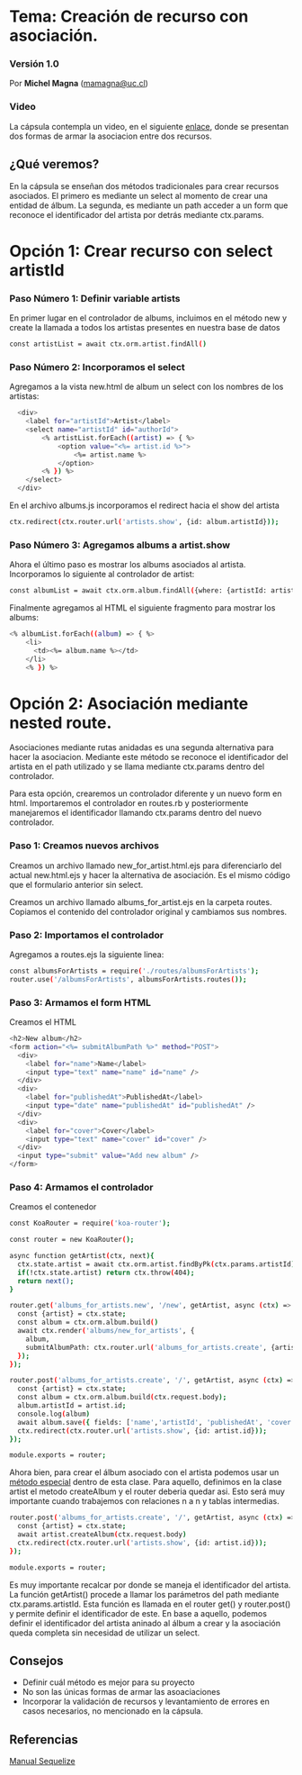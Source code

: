 # Tema: Creación de recurso con asociación.

### Versión 1.0

Por **Michel Magna** (mamagna@uc.cl)

### Video
La cápsula contempla un video, en el siguiente [enlace](https://drive.google.com/file/d/1_sIFatmt5mbFsQkcZQwNKQwAo57rRR-2/view?usp=sharing), donde se presentan dos formas de armar la asociacion entre dos recursos.



## ¿Qué veremos? 

En la cápsula se enseñan dos métodos tradicionales para crear recursos asociados. El primero es mediante un select al momento de crear una entidad de álbum. La segunda, es mediante un path acceder a un form que reconoce el identificador del artista por detrás mediante ctx.params.

# Opción 1: Crear recurso con select artistId

### Paso Número 1: Definir variable artists

En primer lugar en el controlador de albums, incluimos en el método new y create la llamada a todos los artistas presentes en nuestra base de datos

```bash
const artistList = await ctx.orm.artist.findAll()
```
### Paso Número 2: Incorporamos el select

Agregamos a la vista new.html de album un select con los nombres de los artistas:

```bash
  <div>
    <label for="artistId">Artist</label>
    <select name="artistId" id="authorId">
        <% artistList.forEach((artist) => { %>
            <option value="<%= artist.id %>">
                <%= artist.name %>
            </option>
        <% }) %>
    </select>
  </div>
```

En el archivo albums.js incorporamos el redirect hacia el show del artista
```bash
ctx.redirect(ctx.router.url('artists.show', {id: album.artistId}));
```

### Paso Número 3: Agregamos albums a artist.show

Ahora el último paso es mostrar los albums asociados al artista. Incorporamos lo siguiente al controlador de artist:
```bash
const albumList = await ctx.orm.album.findAll({where: {artistId: artist.id}})
```

Finalmente agregamos al HTML el siguiente fragmento para mostrar los albums:

```bash
<% albumList.forEach((album) => { %>
    <li>
      <td><%= album.name %></td>
    </li>
    <% }) %>
```



# Opción 2: Asociación mediante nested route.

Asociaciones mediante rutas anidadas es una segunda alternativa para hacer la asociacion. Mediante este método se reconoce el identificador del artista en el path utilizado y se llama mediante ctx.params dentro del controlador.

Para esta opción, crearemos un controlador diferente y un nuevo form en html. Importaremos el controlador en routes.rb y posteriormente manejaremos el identificador llamando ctx.params dentro del nuevo controlador.

### Paso 1: Creamos nuevos archivos

Creamos un archivo llamado new_for_artist.html.ejs para diferenciarlo del actual new.html.ejs y hacer la alternativa de asociación. Es el mismo código que el formulario anterior sin select.

Creamos un archivo llamado albums_for_artist.ejs en la carpeta routes. Copiamos el contenido del controlador original y cambiamos sus nombres.


### Paso 2: Importamos el controlador

Agregamos a routes.ejs la siguiente linea:
```bash
const albumsForArtists = require('./routes/albumsForArtists');
router.use('/albumsForArtists', albumsForArtists.routes());
```
### Paso 3: Armamos el form HTML
Creamos el HTML
```bash
<h2>New album</h2>
<form action="<%= submitAlbumPath %>" method="POST">
  <div>
    <label for="name">Name</label>
    <input type="text" name="name" id="name" />
  </div>
  <div>
    <label for="publishedAt">PublishedAt</label>
    <input type="date" name="publishedAt" id="publishedAt" />
  </div>
  <div>
    <label for="cover">Cover</label>
    <input type="text" name="cover" id="cover" />
  </div>
  <input type="submit" value="Add new album" />
</form>
```
### Paso 4: Armamos el controlador

Creamos el contenedor
```bash
const KoaRouter = require('koa-router');

const router = new KoaRouter();

async function getArtist(ctx, next){
  ctx.state.artist = await ctx.orm.artist.findByPk(ctx.params.artistId);
  if(!ctx.state.artist) return ctx.throw(404);
  return next();
}

router.get('albums_for_artists.new', '/new', getArtist, async (ctx) => {
  const {artist} = ctx.state;
  const album = ctx.orm.album.build()
  await ctx.render('albums/new_for_artists', {
    album,
    submitAlbumPath: ctx.router.url('albums_for_artists.create', {artistId: artist.id}),
  });
});

router.post('albums_for_artists.create', '/', getArtist, async (ctx) => {
  const {artist} = ctx.state;
  const album = ctx.orm.album.build(ctx.request.body);
  album.artistId = artist.id;
  console.log(album)
  await album.save({ fields: ['name','artistId', 'publishedAt', 'cover'] });
  ctx.redirect(ctx.router.url('artists.show', {id: artist.id}));
});

module.exports = router;
```
Ahora bien, para crear el álbum asociado con el artista podemos usar un [método especial](https://sequelize.org/master/manual/assocs.html#special-methods-mixins-added-to-instances) dentro de esta clase. Para aquello, definimos en la clase artist el metodo createAlbum y el router deberia quedar asi. Esto será muy importante cuando trabajemos con relaciones n a n y tablas intermedias. 

```bash
router.post('albums_for_artists.create', '/', getArtist, async (ctx) => {
  const {artist} = ctx.state;
  await artist.createAlbum(ctx.request.body)
  ctx.redirect(ctx.router.url('artists.show', {id: artist.id}));
});

module.exports = router;
```


Es muy importante recalcar por donde se maneja el identificador del artista. La función getArtist() procede a llamar los parámetros del path mediante ctx.params.artistId. Esta función es llamada en el router get() y router.post() y permite definir el identificador de este. En base a aquello, podemos definir el identificador del artista aninado al álbum a crear y la asociación queda completa sin necesidad de utilizar un select.

## Consejos
- Definir cuál método es mejor para su proyecto
- No son las únicas formas de armar las asoaciaciones
- Incorporar la validación de recursos y levantamiento de errores en casos necesarios, no mencionado en la cápsula.


## Referencias 

[Manual Sequelize](https://sequelize.org/master/manual/assocs.html#special-methods-mixins-added-to-instances)
